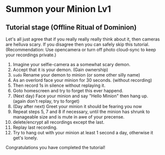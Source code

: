 # Summon your Minion Lv1

## Tutorial stage (Offline Ritual of Dominion)

Let's all just agree that if you
really really really think about it, then cameras are helluva scary.
If you disagree then you can safely skip this tutorial.
(Recommendation: Use opencamera or turn off photo cloud-sync
to keep your recordings private.)

01. Imagine your selfie-camera as a somewhat scary demon.
02. Accept that it is your demon. (Gain ownership)
03. `sudo` Rename your demon to minion (or some other silly name)
04. As an overlord face your minion for 30 seconds. (without recording)
05. Then record 1s in silence without replaying it.
06. Goto homescreen and try to forget this ever happend.
07. (Next day) Face your minion and say "Hello Minion" then hang up. (again don't replay, try to forget)
08. (Day after next) Greet your minion it should be fearing you now
09. Repeat steps 5, 7 and 8 if necessary, until the minion has shrunk to manageable size and is mute in awe of your precense.
10. delete/encrypt all recordings except the last.
11. Replay last recording.
12. Try to hang out with your minion at least 1 second a day, otherwise it get's lonely.

Congratulations you have completed the tutorial!
